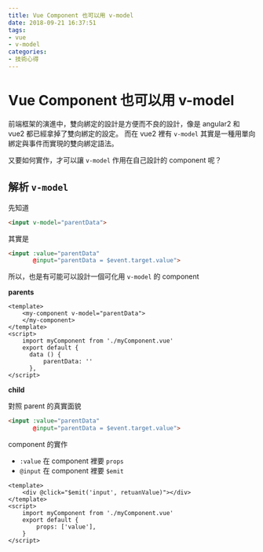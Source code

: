 ```yaml
---
title: Vue Component 也可以用 v-model
date: 2018-09-21 16:37:51
tags:
- vue
- v-model
categories:
- 技術心得
---
```


# Vue Component 也可以用 v-model

前端框架的演進中，雙向綁定的設計是方便而不良的設計，像是 angular2 和 vue2 都已經拿掉了雙向綁定的設定。
而在 vue2 裡有 `v-model` 其實是一種用單向綁定與事件而實現的雙向綁定語法。

又要如何實作，才可以讓 `v-model` 作用在自己設計的 component 呢？

## 解析 `v-model`

先知道

```html
<input v-model="parentData">
```

其實是

```html
<input :value="parentData"
       @input="parentData = $event.target.value">
```

所以，也是有可能可以設計一個可化用 `v-model` 的 component

**parents**

```html=
<template>
    <my-component v-model="parentData">
    </my-component>
</template>
<script>
    import myComponent from './myComponent.vue'
    export default {
      data () {
          parentData: ''
      },
</script>
```

**child**

對照 parent 的真實面貌

```html
<input :value="parentData"
       @input="parentData = $event.target.value">
```

component 的實作

- `:value` 在 component 裡要 `props`
- `@input` 在 component 裡要 `$emit`

```html=
<template>
    <div @click="$emit('input', retuanValue)"></div>
</template>
<script>
    import myComponent from './myComponent.vue'
    export default {
        props: ['value'],
    }
</script>
```
